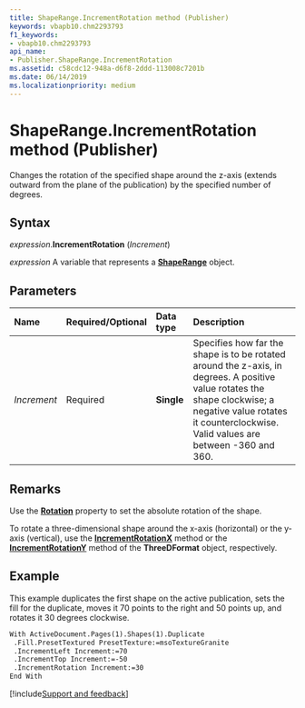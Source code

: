 ```yaml
---
title: ShapeRange.IncrementRotation method (Publisher)
keywords: vbapb10.chm2293793
f1_keywords:
- vbapb10.chm2293793
api_name:
- Publisher.ShapeRange.IncrementRotation
ms.assetid: c58cdc12-948a-d6f8-2ddd-113008c7201b
ms.date: 06/14/2019
ms.localizationpriority: medium
---
```



# ShapeRange.IncrementRotation method (Publisher)

Changes the rotation of the specified shape around the z-axis (extends outward from the plane of the publication) by the specified number of degrees.


## Syntax

_expression_.**IncrementRotation** (_Increment_)

_expression_ A variable that represents a **[ShapeRange](Publisher.ShapeRange.md)** object.


## Parameters

|Name|Required/Optional|Data type|Description|
|:-----|:-----|:-----|:-----|
|_Increment_|Required| **Single**|Specifies how far the shape is to be rotated around the z-axis, in degrees. A positive value rotates the shape clockwise; a negative value rotates it counterclockwise. Valid values are between -360 and 360.|

## Remarks

Use the **[Rotation](Publisher.ShapeRange.Rotation.md)** property to set the absolute rotation of the shape.

To rotate a three-dimensional shape around the x-axis (horizontal) or the y-axis (vertical), use the **[IncrementRotationX](Publisher.ThreeDFormat.IncrementRotationX.md)** method or the **[IncrementRotationY](Publisher.ThreeDFormat.IncrementRotationY.md)** method of the **ThreeDFormat** object, respectively.


## Example

This example duplicates the first shape on the active publication, sets the fill for the duplicate, moves it 70 points to the right and 50 points up, and rotates it 30 degrees clockwise.

```vb
With ActiveDocument.Pages(1).Shapes(1).Duplicate 
 .Fill.PresetTextured PresetTexture:=msoTextureGranite 
 .IncrementLeft Increment:=70 
 .IncrementTop Increment:=-50 
 .IncrementRotation Increment:=30 
End With
```

[!include[Support and feedback](~/includes/feedback-boilerplate.md)]